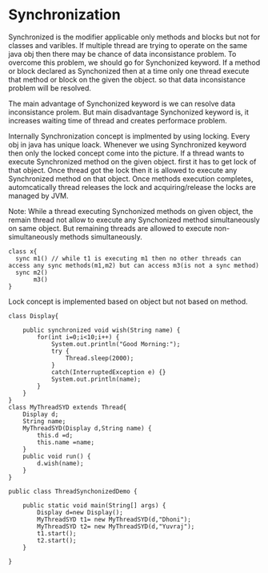 # Synchronization
 Synchronized is the modifier applicable only methods and blocks but not for classes and varibles.
 If multiple thread are trying to operate on the same java obj then there may be chance of data inconsistance problem. 
 To overcome this problem, we should go for Synchonized keyword. If a method or block declared as Synchonized then at a time only one thread execute that method or block on the given the object.
 so that data inconsistance problem will be resolved.
 
 The main advantage of Synchonized keyword is we can resolve data inconsistance prolem. But main disadvantage Synchonized keyword is, it increases waiting time of thread and creates performace problem.
 
 Internally Synchronization concept is implmented by using locking. Every obj in java has unique loack. Whenever we using Synchronized keyword then only the locked concept come into the picture.
 If a thread wants to execute Synchronized method on the given object. first it has to get lock of that object. Once thread got the lock then it is allowed to execute any Synchronized method on that object.
 Once methods execution completes, automcatically thread releases the lock and acquiring/release the locks are managed by JVM.
 
 
Note: While a thread executing Synchonized methods on given object, the remain thread not allow to execute any Synchonized method simultaneously on same object. But remaining threads are allowed to execute non-simultaneously methods simultaneously.

```
class x{
  sync m1() // while t1 is executing m1 then no other threads can access any sync methods(m1,m2) but can access m3(is not a sync method)
  sync m2()
       m3()
}
```
Lock concept is implemented based on object but not based on method.
```
class Display{
	
	public synchronized void wish(String name) {
		for(int i=0;i<10;i++) {
			System.out.println("Good Morning:");
			try	{
				Thread.sleep(2000);
			}
			catch(InterruptedException e) {}
			System.out.println(name);
		}
	}
}
class MyThreadSYD extends Thread{
	Display d;
	String name;
	MyThreadSYD(Display d,String name) {
		this.d =d;
		this.name =name;
	}
	public void run() {
		d.wish(name);
	}
}

public class ThreadSynchonizedDemo {

	public static void main(String[] args) {
		Display d=new Display();
		MyThreadSYD t1= new MyThreadSYD(d,"Dhoni");
		MyThreadSYD t2= new MyThreadSYD(d,"Yuvraj");
		t1.start();
		t2.start();
	}

}

```
